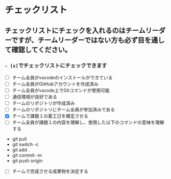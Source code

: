# チェックリスト
## チェックリストにチェックを入れるのはチームリーダーですが、チームリーダーではない方も必ず目を通して確認してください。

### ```- [x]```でチェックリストにチェックできます 

- [ ] チーム全員がvscodeのインストールができている
- [ ] チーム全員がGitHubアカウントを作成済み
- [ ] チーム全員がvscode上でGitコマンドが使用可能
- [ ] 通信環境が良好である
- [ ] チームのリポジトリが作成済み
- [ ] チームのリポジトリにチーム全員が参加済みである
- [x] チームで課題１の着工日を確定させる
- [ ] チーム全員が課題１の内容を理解し、使用した以下のコマンドの意味を理解する
- git pull
- git switch -c 
- git add .
- git commit -m
- git push origin 
- [ ] チームで完成させる成果物を決定する
